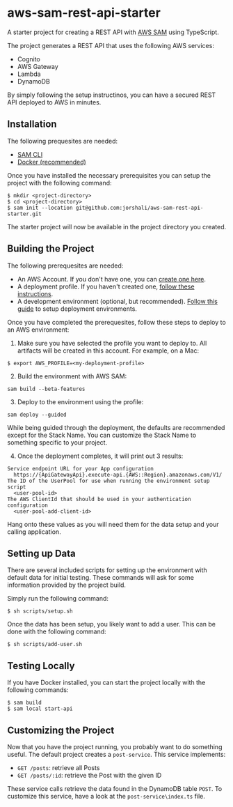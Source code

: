 # aws-sam-rest-api-starter

A starter project for creating a REST API with [AWS SAM](https://aws.amazon.com/serverless/sam/) using TypeScript.

The project generates a REST API that uses the following AWS services:

- Cognito
- AWS Gateway
- Lambda
- DynamoDB

By simply following the setup instructinos, you can have a secured REST API deployed to AWS in minutes.

## Installation

The following prequesites are needed:
* [SAM CLI](https://docs.aws.amazon.com/serverless-application-model/latest/developerguide/serverless-sam-cli-install-mac.html)
* [Docker (recommended)](https://docs.docker.com/get-docker/)

Once you have installed the necessary prerequisites you can setup the project with the following command:

```
$ mkdir <project-directory>
$ cd <project-directory>
$ sam init --location git@github.com:jorshali/aws-sam-rest-api-starter.git
```

The starter project will now be available in the project directory you created.

## Building the Project

The following prerequesites are needed:

* An AWS Account.  If you don't have one, you can [create one here](https://aws.amazon.com).
* A deployment profile.  If you haven't created one, [follow these instructions](https://docs.aws.amazon.com/cli/latest/userguide/cli-configure-profiles.html).
* A development environment (optional, but recommended).  [Follow this guide](https://focus.dev/serverless-patterns-creating-deployment-environments-in-aws-with-organizations/) to setup deployment environments.

Once you have completed the prerequesites, follow these steps to deploy to an AWS environment:

1. Make sure you have selected the profile you want to deploy to.  All artifacts will be created in this account.  For example, on a Mac:

```
$ export AWS_PROFILE=<my-deployment-profile>
```

2.  Build the environment with AWS SAM:

```
sam build --beta-features
```

3.  Deploy to the environment using the profile:

```
sam deploy --guided
```

While being guided through the deployment, the defaults are recommended except for the Stack Name.  You can customize the Stack Name to something specific to your project.

4.  Once the deployment completes, it will print out 3 results:

```
Service endpoint URL for your App configuration
  https://{ApiGatewayApi}.execute-api.{AWS::Region}.amazonaws.com/V1/
The ID of the UserPool for use when running the environment setup script
  <user-pool-id>
The AWS ClientId that should be used in your authentication configuration
  <user-pool-add-client-id>
```

Hang onto these values as you will need them for the data setup and your calling application.

## Setting up Data

There are several included scripts for setting up the environment with default data for initial testing.  These commands will ask for some information provided by the project build.

Simply run the following command:

```
$ sh scripts/setup.sh
```

Once the data has been setup, you likely want to add a user.  This can be done with the following command:

```
$ sh scripts/add-user.sh
```

## Testing Locally

If you have Docker installed, you can start the project locally with the following commands:

```
$ sam build
$ sam local start-api
```

## Customizing the Project

Now that you have the project running, you probably want to do something useful.  The default project creates a `post-service`.  This service implements:

- `GET /posts`:  retrieve all Posts
- `GET /posts/:id`:  retrieve the Post with the given ID

These service calls retrieve the data found in the DynamoDB table `POST`.  To customize this service, have a look at the `post-service\index.ts` file.
